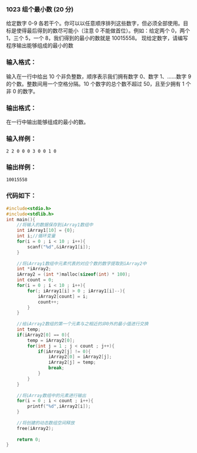 ### 1023 组个最小数 (20 分)
给定数字 0-9 各若干个。你可以以任意顺序排列这些数字，但必须全部使用。目标是使得最后得到的数尽可能小（注意 0 不能做首位）。例如：给定两个 0，两个 1，三个 5，一个 8，我们得到的最小的数就是 10015558。
现给定数字，请编写程序输出能够组成的最小的数
### 输入格式：
输入在一行中给出 10 个非负整数，顺序表示我们拥有数字 0、数字 1、……数字 9 的个数。整数间用一个空格分隔。10 个数字的总个数不超过 50，且至少拥有 1 个非 0 的数字。
### 输出格式：
在一行中输出能够组成的最小的数。
### 输入样例：
```
2 2 0 0 0 3 0 0 1 0
```
### 输出样例：
```
10015558
```
### 代码如下：
```c
#include<stdio.h>
#include<stdlib.h>
int main(){
    //将输入的数据保存到iArray1数组中 
    int iArray1[10] = {0};
    int i;//循环变量 
    for(i = 0 ; i < 10 ; i++){
        scanf("%d",&iArray1[i]);
    }
    
    //将iArray1数组中元素代表的对应个数的数字提取到iArray2中
    int *iArray2;
    iArray2 = (int *)malloc(sizeof(int) * 100);
    int count = 0;
    for(i = 0 ; i < 10 ; i++){
        for(; iArray1[i] > 0 ; iArray1[i]--){
            iArray2[count] = i;
            count++;
        }
    } 
    
    //给iArray2数组的第一个元素与之相近的非0外的最小值进行交换 
    int temp;
    if(iArray2[0] == 0){
        temp = iArray2[0];
        for(int j = 1 ; j < count ; j++){
            if(iArray2[j] != 0){
                iArray2[0] = iArray2[j];
                iArray2[j] = temp;
                break;
            }
        }
    }
    
    //将iArray数组中的元素进行输出 
    for(i = 0 ; i < count ; i++){
        printf("%d",iArray2[i]);
    } 
    
    //将创建的动态数组空间释放
    free(iArray2);
    
    return 0;
}
```